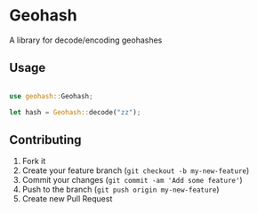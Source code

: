# Geohash

A library for decode/encoding geohashes

## Usage

```rust

use geohash::Geohash;

let hash = Geohash::decode("zz");

```

## Contributing

1. Fork it
2. Create your feature branch (`git checkout -b my-new-feature`)
3. Commit your changes (`git commit -am 'Add some feature'`)
4. Push to the branch (`git push origin my-new-feature`)
5. Create new Pull Request
